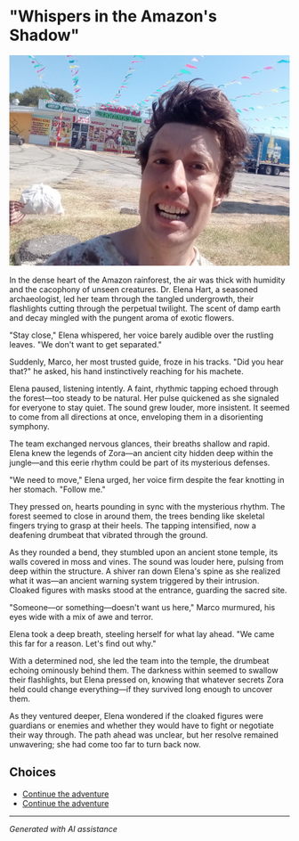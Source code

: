 # **"Whispers in the Amazon's Shadow"**

![**"Whispers in the Amazon's Shadow"**](../input_images/20221013_140630.jpg)

In the dense heart of the Amazon rainforest, the air was thick with humidity and the cacophony of unseen creatures. Dr. Elena Hart, a seasoned archaeologist, led her team through the tangled undergrowth, their flashlights cutting through the perpetual twilight. The scent of damp earth and decay mingled with the pungent aroma of exotic flowers.

"Stay close," Elena whispered, her voice barely audible over the rustling leaves. "We don't want to get separated."

Suddenly, Marco, her most trusted guide, froze in his tracks. "Did you hear that?" he asked, his hand instinctively reaching for his machete.

Elena paused, listening intently. A faint, rhythmic tapping echoed through the forest—too steady to be natural. Her pulse quickened as she signaled for everyone to stay quiet. The sound grew louder, more insistent. It seemed to come from all directions at once, enveloping them in a disorienting symphony.

The team exchanged nervous glances, their breaths shallow and rapid. Elena knew the legends of Zora—an ancient city hidden deep within the jungle—and this eerie rhythm could be part of its mysterious defenses.

"We need to move," Elena urged, her voice firm despite the fear knotting in her stomach. "Follow me."

They pressed on, hearts pounding in sync with the mysterious rhythm. The forest seemed to close in around them, the trees bending like skeletal fingers trying to grasp at their heels. The tapping intensified, now a deafening drumbeat that vibrated through the ground.

As they rounded a bend, they stumbled upon an ancient stone temple, its walls covered in moss and vines. The sound was louder here, pulsing from deep within the structure. A shiver ran down Elena's spine as she realized what it was—an ancient warning system triggered by their intrusion. Cloaked figures with masks stood at the entrance, guarding the sacred site.

"Someone—or something—doesn't want us here," Marco murmured, his eyes wide with a mix of awe and terror.

Elena took a deep breath, steeling herself for what lay ahead. "We came this far for a reason. Let's find out why."

With a determined nod, she led the team into the temple, the drumbeat echoing ominously behind them. The darkness within seemed to swallow their flashlights, but Elena pressed on, knowing that whatever secrets Zora held could change everything—if they survived long enough to uncover them.

As they ventured deeper, Elena wondered if the cloaked figures were guardians or enemies and whether they would have to fight or negotiate their way through. The path ahead was unclear, but her resolve remained unwavering; she had come too far to turn back now.


## Choices

* [Continue the adventure](./463893960_8751402418287450_1246655841173803972_n.md)
* [Continue the adventure](./20221013_140515.md)


---
*Generated with AI assistance*
